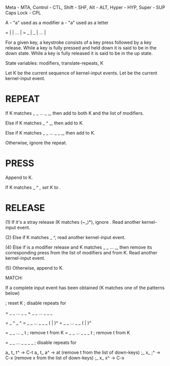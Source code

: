 Meta - MTA, Control - CTL, Shift - SHF, Alt - ALT, Hyper - HYP, Super - SUP
Caps Lock - CPL

A - "a" used as a modifier
a - "a" used as a letter


<b-prevn> = <bi1> | <bi2> | ... | <bin>
<moi> = <mo1>_ | <mo2>_ | ... | <mon>

For a given key, a keystroke consists of a key press followed by a key
release.  While a key is fully pressed and held down it is said to be
in the down state.  While a key is fully released it is said to be in
the up state.

State variables: modifiers, translate-repeats, K

Let K be the current sequence of kernel-input events.  Let <kie> be the
current kernel-input event.

REPEAT
======

If K matches <mo1>_ <mo2>_ ... <mon>_ <bi1>_, then add <kie> to
both K and the list of modifiers.

Else if K matches <alt>_ <alt>^ <alt>_, then add <kie> to K.

Else if K matches <mo1>_ <mo2>_ ... <mon>_ <bi1>_ <bi2>_, then add <kie> to K.

Otherwise, ignore the repeat.

PRESS
=====

Append <kie> to K.

If K matches <alt>_ <alt>^ <bi1>_, set K to <bi1>_.

RELEASE
=======

(1) If it's a stray release (K matches (~<kie>_)*), ignore <kie>.
Read another kernel-input event.

(2) Else if K matches <alt>_ <alt>^, read another kernel-input
event.

(4) Else if <kie> is a modifier release and K matches <m1>_ <m2>_
... <mn>_, then remove its corresponding press from the list of
modifiers and from K.  Read another kernel-input event.

(5) Otherwise, append <kie> to K.

MATCH:

If a complete input event has been obtained (K matches one of the
patterns below)

; reset K
; disable repeats for <bi2>

<ie> = <m1>_ <m2>_ ... <mn>_ <o1>_
<ie> = <m1>_ <m2>_ ... <mn>_ <bi1>_ <o1>_

<ie> = <alt>_ <alt>^ <alt>_ <alt>^
<ie> = <m1>_ <m2>_ ... <mn>_ <bi1>_ <bi2>_ (<b-prev2> | <mi>)^
<ie> = <m1>_ <m2>_ ... <mn>_ <bi1>_ (<b-prev1> | <mi>)^

<ie> = <m1>_ <m2>_ ... <mn>_ <bi1>t ; remove <bi1>t from K
<ie> = <m1>_ <m2>_ ... <mn>_ <bi1>_ <bi2>_ <bi2>t ; remove <bi1>t from K

<ie> = <m1>_ <m2>_ ... <mn>_ <bi1>_ <bi2>_ <bi3>_ ; disable repeats for <bi2>

a_ t_ t^ -> C-t
a_ t_ a^ -> at (remove t from the list of down-keys)
;_ x_ ;^ -> C-x (remove x from the list of down-keys)
;_ x_ x^ -> C-x
